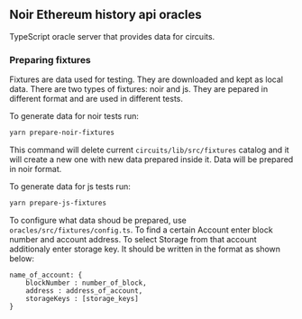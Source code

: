 ## Noir Ethereum history api oracles

TypeScript oracle server that provides data for circuits.

### Preparing fixtures

Fixtures are data used for testing. They are downloaded and kept as local data. There are two types of fixtures: noir and js. They are pepared in different format and are used in different tests.

To generate data for noir tests run:

```sh
yarn prepare-noir-fixtures
```

This command will delete current `circuits/lib/src/fixtures` catalog and it will create a new one with new data prepared inside it. Data will be prepared in noir format.

To generate data for js tests run:

```sh
yarn prepare-js-fixtures
```

To configure what data shoud be prepared, use `oracles/src/fixtures/config.ts`. To find a certain Account enter block number and account address. To select Storage from that account additionaly enter storage key. It should be written in the format as shown below:

```
name_of_account: {
    blockNumber : number_of_block,
    address : address_of_account,
    storageKeys : [storage_keys]
}
```
